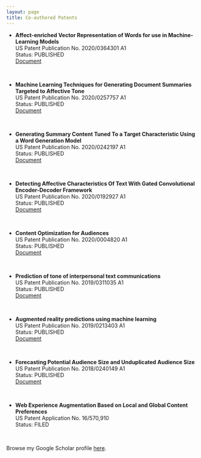 ```yaml
---
layout: page
title: Co-authored Patents
---
```


- **Affect-enriched Vector Representation of Words for use in Machine-Learning Models** <br/>US Patent Publication No. 2020/0364301 A1<br/>
Status: PUBLISHED<br/><a href="https://patentimages.storage.googleapis.com/9c/51/ce/e9a6618b3f8442/US20200364301A1.pdf" target="_blank">Document</a>
<br />

- **Machine Learning Techniques for Generating Document Summaries Targeted to Affective Tone** <br/>US Patent Publication No. 2020/0257757 A1<br/>
Status: PUBLISHED<br/><a href="https://patentimages.storage.googleapis.com/d1/9d/68/28065f5e4cdd36/US20200257757A1.pdf" target="_blank">Document</a>
<br />

- **Generating Summary Content Tuned To a Target Characteristic Using a Word Generation Model** <br/>US Patent Publication No. 2020/0242197 A1<br/>
Status: PUBLISHED<br/><a href="https://patents.google.com/patent/US20200242197A1/en" target="_blank">Document</a>
<br />

- **Detecting Affective Characteristics Of Text With Gated Convolutional Encoder-Decoder Framework** <br/>US Patent Publication No. 2020/0192927 A1<br/>
Status: PUBLISHED<br/><a href="https://patentimages.storage.googleapis.com/ad/af/d1/a90c96fedcfb01/US20200192927A1.pdf" target="_blank">Document</a>
<br />

- **Content Optimization for Audiences** <br/>US Patent Publication No. 2020/0004820 A1<br/>
Status: PUBLISHED<br/><a href="https://patentimages.storage.googleapis.com/00/64/bd/329ed4df9df431/US20200004820A1.pdf" target="_blank">Document</a>
<br />

- **Prediction of tone of interpersonal text communications** <br/>US Patent Publication No. 2019/0311035 A1<br/>
Status: PUBLISHED<br/><a href="https://patentimages.storage.googleapis.com/bd/51/50/88bb7df0b7cb20/US20190311035A1.pdf" target="_blank">Document</a>
<br />

- **Augmented reality predictions using machine learning** <br/> US Patent Publication No. 2019/0213403 A1<br/>
Status: PUBLISHED<br/><a href="https://patentimages.storage.googleapis.com/9a/dc/b6/eebf76966498fa/US20190213403A1.pdf" target="_blank">Document</a>
<br />

- **Forecasting Potential Audience Size and Unduplicated Audience Size** <br/>US Patent Publication No. 2018/0240149 A1<br/>
Status: PUBLISHED<br/><a href="https://patentimages.storage.googleapis.com/2e/c4/58/dd997e2ae1a599/US20180240149A1.pdf" target="_blank">Document</a>
<br />

- **Web Experience Augmentation Based on Local and Global Content Preferences** <br/>US Patent Application No. 16/570,910<br/>
Status: FILED
<br />

Browse my Google Scholar profile <a href="https://scholar.google.co.in/citations?user=x4rFCskAAAAJ&hl=en" target="_blank">here</a>.
<br />